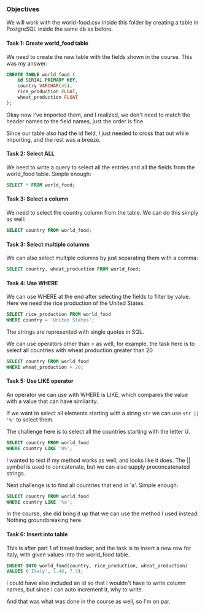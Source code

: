 ### Objectives

We will work with the world-food.csv inside this folder by creating a table in PostgreSQL inside the same db as before.

#### Task 1: Create world_food table

We need to create the new table with the fields shown in the course. This was my answer:

```sql
CREATE TABLE world_food (
    id SERIAL PRIMARY KEY,
    country VARCHAR(45),
    rice_production FLOAT,
    wheat_production FLOAT
);
```

Okay now I've imported them, and I realized, we don't need to match the header names to the field names, just the order is fine.

Since our table also had the id field, I just needed to cross that out while importing, and the rest was a breeze.

#### Task 2: Select ALL

We need to write a query to select all the entries and all the fields from the world_food table. Simple enough:

```sql
SELECT * FROM world_food;
```

#### Task 3: Select a column

We need to select the country column from the table. We can do this simply as well:

```sql
SELECT country FROM world_food;
```

#### Task 3: Select multiple columns

We can also select multiple columns by just separating them with a comma:

```sql
SELECT country, wheat_production FROM world_food;
```

#### Task 4: Use WHERE

We can use WHERE at the end after selecting the fields to filter by value. Here we need the rice production of the United States.

```sql
SELECT rice_production FROM world_food
WHERE country = 'United States';
```

The strings are represented with single quotes in SQL.

We can use operators other than = as well, for example, the task here is to select all countries with wheat production greater than 20

```sql
SELECT country FROM world_food
WHERE wheat_production > 20;
```

#### Task 5: Use LIKE operator

An operator we can use with WHERE is LIKE, which compares the value with a value that can have similarity.

If we want to select all elements starting with a string `str` we can use `str || '%'` to select them.

The challenge here is to select all the countries starting with the letter U.

```sql
SELECT country FROM world_food
WHERE country LIKE 'U%';
```

I wanted to test if my method works as well, and looks like it does. The || symbol is used to concatenate, but we can also supply preconcatenated strings.

Next challenge is to find all countries that end in 'a'. Simple enough:

```sql
SELECT country FROM world_food
WHERE country LIKE '%a';
```

In the course, she did bring it up that we can use the method I used instead. Nothing groundbreaking here.

#### Task 6: Insert into table

This is after part 1 of travel tracker, and the task is to insert a new row for Italy, with given values into the world_food table.

```sql
INSERT INTO world_food(country, rice_production, wheat_production)
VALUES ('Italy', 1.46, 7.3);
```

I could have also included an id so that I wouldn't have to write column names, but since I can auto increment it, why to write.

And that was what was done in the course as well, so I'm on par.

